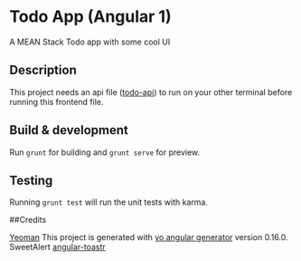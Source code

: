 # Todo App (Angular 1)

A MEAN Stack Todo app with some cool UI

## Description

This project needs an api file ([todo-api](https://github.com/sarunav/todo-api)) to run on your other terminal before
running this frontend file.

## Build & development

Run `grunt` for building and `grunt serve` for preview.

## Testing

Running `grunt test` will run the unit tests with karma.

##Credits

[Yeoman](http://yeoman.io/)
This project is generated with [yo angular generator](https://github.com/yeoman/generator-angular)
version 0.16.0.
SweetAlert
[angular-toastr](https://github.com/Foxandxss/angular-toastr)
